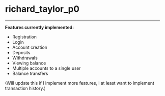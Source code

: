 # richard_taylor_p0

****
**Features currently implemented:**
- Registration
- Login
- Account creation
- Deposits
- Withdrawals
- Viewing balance
- Multiple accounts to a single user
- Balance transfers

(Will update this if I implement more features, I at least want to implement transaction history.)
